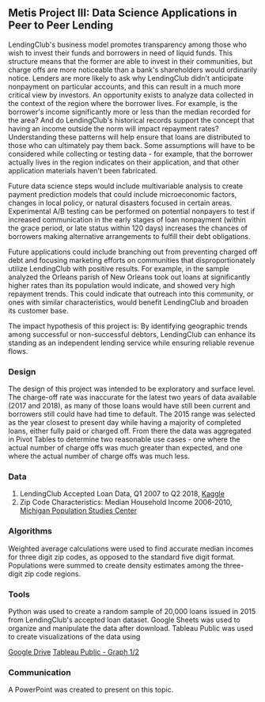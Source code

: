 ## Metis Project III: Data Science Applications in Peer to Peer Lending

LendingClub's business model promotes transparency among those who wish to invest their funds and borrowers in need of liquid funds. This structure means that the former are able to invest in their communities, but charge offs are more noticeable than a bank's shareholders would ordinarily notice. Lenders are more likely to ask why LendingClub didn't anticipate nonpayment on particular accounts, and this can result in a much more critical view by investors. An opportunity exists to analyze data collected in the context of the region where the borrower lives. For example, is the borrower's income significantly more or less than the median recorded for the area? And do LendingClub's historical records support the concept that having an income outside the norm will impact repayment rates? Understanding these patterns will help ensure that loans are distributed to those who can ultimately pay them back. Some assumptions will have to be considered while collecting or testing data - for example, that the borrower actually lives in the region indicates on their application, and that other application materials haven't been fabricated. 

Future data science steps would include multivariable analysis to create payment prediction models that could include microeconomic factors, changes in local policy, or natural disasters focused in certain areas. Experimental A/B testing can be performed on potential nonpayers to test if increased communication in the early stages of loan nonpayment (within the grace period, or late status within 120 days) increases the chances of borrowers making alternative arrangements to fulfill their debt obligations. 

Future applications could include branching out from preventing charged off debt and focusing marketing efforts on communities that disproportionately utilize LendingClub with positive results. For example, in the sample analyzed the Orleans parish of New Orleans took out loans at significantly higher rates than its population would indicate, and showed very high repayment trends. This could indicate that outreach into this community, or ones with similar characteristics, would benefit LendingClub and broaden its customer base. 

The impact hypothesis of this project is: By identifying geographic trends among successful or non-successful debtors, LendingClub can enhance its standing as an independent lending service while ensuring reliable revenue flows.

### Design

The design of this project was intended to be exploratory and surface level. The charge-off rate was inaccurate for the latest two years of data available (2017 and 2018), as many of those loans would have still been current and borrowers still could have had time to default. The 2015 range was selected as the year closest to present day while having a majority of completed loans, either fully paid or charged off. From there the data was aggregated in Pivot Tables to determine two reasonable use cases - one where the actual number of charge offs was much greater than expected, and one where the actual number of charge offs was much less.

### Data

1. LendingClub Accepted Loan Data, Q1 2007 to Q2 2018, [Kaggle](https://www.kaggle.com/wordsforthewise/lending-club)
2. Zip Code Characteristics: Median Household Income 2006-2010, [Michigan Population Studies Center](https://www.psc.isr.umich.edu/dis/census/Features/tract2zip/)

### Algorithms

Weighted average calculations were used to find accurate median incomes for three digit zip codes, as opposed to the standard five digit format. Populations were summed to create density estimates among the three-digit zip code regions. 


### Tools
Python was used to create a random sample of 20,000 loans issued in 2015 from LendingClub's accepted loan dataset. 
Google Sheets was used to organize and manipulate the data after download. Tableau Public was used to create visualizations of the data using 

[Google Drive](https://drive.google.com/drive/folders/1HmsVLN5KYqxKIZJHmSEU_p4LV_lUBu3P?usp=sharing)
[Tableau Public - Graph 1/2](https://public.tableau.com/app/profile/j.s1481/viz/Book1_16220960333640/Sheet3)

### Communication

A PowerPoint was created to present on this topic.
